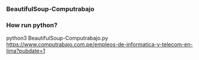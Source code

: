### BeautifulSoup-Computrabajo

### How run python?

python3 BeautifulSoup-Computrabajo.py https://www.computrabajo.com.pe/empleos-de-informatica-y-telecom-en-lima?pubdate=1

